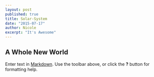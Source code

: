 ```yaml
---
layout: post
published: true
title: Solar-System
date: "2015-07-17"
author: Nicole
excerpt: "It's Awesome"
---
```


## A Whole New World

Enter text in [Markdown](http://daringfireball.net/projects/markdown/). Use the toolbar above, or click the **?** button for formatting help.
